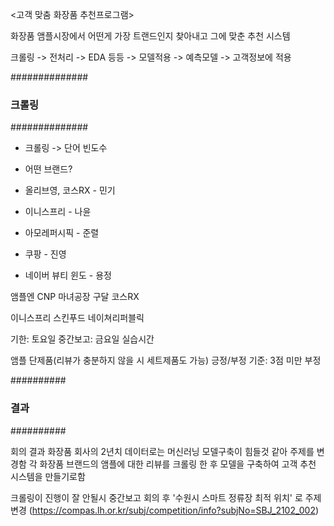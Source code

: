 <고객 맞춤 화장품 추천프로그램>

화장품 앰플시장에서 어떤게 가장 트랜드인지 찾아내고 그에 맞춘 추천 시스템

크롤링 -> 전처리 -> EDA 등등 -> 모델적용 -> 예측모델 -> 고객정보에 적용


##############
### 크롤링
##############

+ 크롤링 -> 단어 빈도수

+ 어떤 브랜드?

+ 올리브영, 코스RX - 민기
+ 이니스프리 - 나윤
+ 아모레퍼시픽 - 준렬
+ 쿠팡 - 진영
+ 네이버 뷰티 윈도 - 용정


앰플엔
CNP
마녀공장
구달
코스RX

이니스프리
스킨푸드
네이쳐리퍼블릭

기한: 토요일
중간보고: 금요일 실습시간

앰플 단제품(리뷰가 충분하지 않을 시 세트제품도 가능)
긍정/부정 기준: 3점 미만 부정 

##########
### 결과
##########

회의 결과 화장품 회사의 2년치 데이터로는 머신러닝 모델구축이 힘들것 같아 주제를 변경함
각 화장품 브랜드의 앰플에 대한 리뷰를 크롤링 한 후 모델을 구축하여 고객 추천 시스템을 만들기로함

크롤링이 진행이 잘 안될시 중간보고 회의 후 '수원시 스마트 정류장 최적 위치' 로 주제 변경 
(https://compas.lh.or.kr/subj/competition/info?subjNo=SBJ_2102_002)
